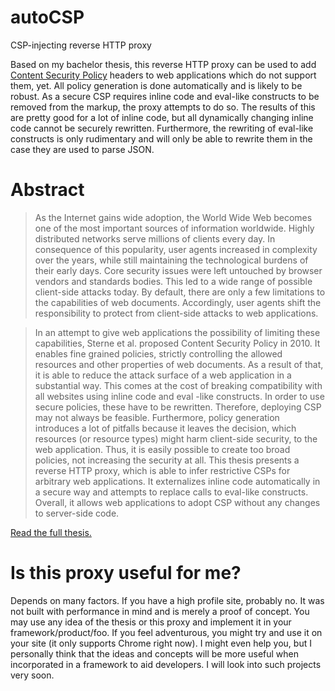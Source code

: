 autoCSP
=======

CSP-injecting reverse HTTP proxy

Based on my bachelor thesis, this reverse HTTP proxy can be used to add [Content
Security Policy](http://www.w3.org/TR/CSP/#introduction) headers to web
applications which do not support them, yet. All policy generation is done
automatically and is likely to be robust. As a secure CSP requires inline code
and eval-like constructs to be removed from the markup, the proxy attempts to do
so. The results of this are pretty good for a lot of inline code, but all
dynamically changing inline code cannot be securely rewritten. Furthermore, the
rewriting of eval-like constructs is only rudimentary and will only be able to
rewrite them in the case they are used to parse JSON.

Abstract
========
> As the Internet gains wide adoption, the World Wide Web becomes one of the
> most important sources of information worldwide. Highly distributed networks
> serve millions of clients every day. In consequence of this popularity, user
> agents increased in complexity over the years, while still maintaining the
> technological burdens of their early days. Core security issues were left
> untouched by browser vendors and standards bodies. This led to a wide range of
> possible client-side attacks today. By default, there are only a few
> limitations to the capabilities of web documents. Accordingly, user agents
> shift the responsibility to protect from client-side attacks to web
> applications.

> In an attempt to give web applications the possibility of limiting these
> capabilities, Sterne et al. proposed Content Security Policy in 2010. It
> enables fine grained policies, strictly controlling the allowed resources and
> other properties of web documents. As a result of that, it is able to reduce
> the attack surface of a web application in a substantial way. This comes at
> the cost of breaking compatibility with all websites using inline code and
> eval -like constructs. In order to use secure policies, these have to be
> rewritten. Therefore, deploying CSP may not always be feasible. Furthermore,
> policy generation introduces a lot of pitfalls because it leaves the decision,
> which resources (or resource types) might harm client-side security, to the
> web application. Thus, it is easily possible to create too broad policies, not
> increasing the security at all. This thesis presents a reverse HTTP proxy,
> which is able to infer restrictive CSPs for arbitrary web applications. It
> externalizes inline code automatically in a secure way and attempts to replace
> calls to eval-like constructs. Overall, it allows web applications to adopt
> CSP without any changes to server-side code.

[Read the full thesis.](http://nicolas.golubovic.net/thesis/bachelor.pdf)


Is this proxy useful for me?
============================
Depends on many factors. If you have a high profile site, probably no. It was
not built with performance in mind and is merely a proof of concept. You may use
any idea of the thesis or this proxy and implement it in your
framework/product/foo. If you feel adventurous, you might try and use it on your
site (it only supports Chrome right now). I might even help you, but I
personally think that the ideas and concepts will be more useful when
incorporated in a framework to aid developers. I will look into such projects
very soon.

